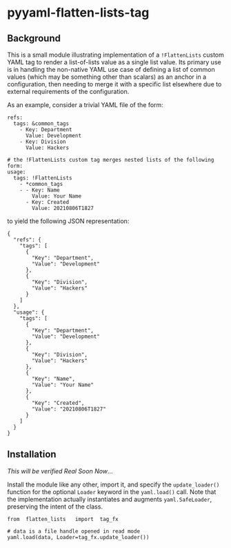 # pyyaml-flatten-lists-tag

## Background
This is a small module illustrating implementation of a `!FlattenLists` custom YAML tag to render a list-of-lists value as a single list value. Its primary use is in handling the non-native YAML use case of defining a list of common values (which may be something other than scalars) as an anchor in a configuration, then needing to merge it with a specific list elsewhere due to external requirements of the configuration.

As an example, consider a trivial YAML file of the form:
```
refs:
  tags: &common_tags
    - Key: Department
      Value: Development
    - Key: Division
      Value: Hackers

# the !FlattenLists custom tag merges nested lists of the following form:
usage:
  tags: !FlattenLists
    - *common_tags
    - - Key: Name
        Value: Your Name
      - Key: Created
        Value: 20210806T1827
```
to yield the following JSON representation:
```
{
  "refs": {
    "tags": [
      {
        "Key": "Department",
        "Value": "Development"
      },
      {
        "Key": "Division",
        "Value": "Hackers"
      }
    ]
  },
  "usage": {
    "tags": [
      {
        "Key": "Department",
        "Value": "Development"
      },
      {
        "Key": "Division",
        "Value": "Hackers"
      },
      {
        "Key": "Name",
        "Value": "Your Name"
      },
      {
        "Key": "Created",
        "Value": "20210806T1827"
      }
    ]
  }
}
```

## Installation
*This will be verified Real Soon Now*...

Install the module like any other, import it, and specify the `update_loader()` function for the optional `Loader` keyword in the `yaml.load()` call. Note that the implementation actually instantiates and augments `yaml.SafeLoader`, preserving the intent of the class.
```
from  flatten_lists   import  tag_fx

# data is a file handle opened in read mode
yaml.load(data, Loader=tag_fx.update_loader())
```
